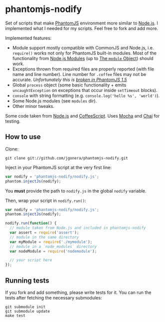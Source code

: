 phantomjs-nodify
================

Set of scripts that make [PhantomJS](http://www.phantomjs.org/) environment
more similar to [Node.js](http://nodejs.org/).
I implemented what I needed for my scripts. Feel free to fork and add more.

Implemented features:

* Module support mostly compatible with CommonJS and Node.js, i.e. `require()`
  works not only for PhantomJS built-in modules. Most of the functionality from
  [Node.js Modules](http://nodejs.org/api/modules.html) (up to
  [The `module` Object](http://nodejs.org/api/modules.html#modules_the_module_object))
  should work.
* Exceptions thrown from required files are properly reported (with file name
  and line number). Line number for `.coffee` files may not be accurate.
  _Unfortunately this is [broken in PhantomJS 1.5](http://code.google.com/p/phantomjs/issues/detail?id=510)_
* Global `process` object (some basic functionality + emits `uncaughtException`
  on exceptions that occur inside `setTimeout` blocks).
* `console` with string formatting (e.g. `console.log('hello %s', 'world')`).
* Some Node.js modules (see `modules` dir).
* Other minor tweaks.

Some code taken from [Node.js](http://nodejs.org/)
and [CoffeeScript](http://jashkenas.github.com/coffee-script/).
Uses [Mocha](http://visionmedia.github.com/mocha/)
and [Chai](http://chaijs.com/) for testing.


How to use
----------

Clone:

    git clone git://github.com/jgonera/phantomjs-nodify.git

Inject in your PhantomJS script at the very first line:

```js
var nodify = 'phantomjs-nodify/nodify.js';
phantom.injectJs(nodify);
```

You **must** provide the path to `nodify.js` in the global `nodify` variable.

Then, wrap your script in `nodify.run()`:

```js
var nodify = 'phantomjs-nodify/nodify.js';
phantom.injectJs(nodify);

nodify.run(function() {
  // module taken from Node.js and included in phantomjs-nodify
  var assert = require('assert');
  // module in the same directory
  var myModule = require('./mymodule');
  // module in a `node_modules` directory
  var nodeModule = require('nodemodule');

  // your script here
});
```

Running tests
-------------

If you fork and add something, please write tests for it.
You can run the tests after fetching the necessary submodules:

    git submodule init
    git submodule update
    make test

